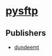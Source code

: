 # [pysftp](https://pypi.org/project/pysftp)



## Publishers
- [dundeemt](https://pypi.org/user/dundeemt)


